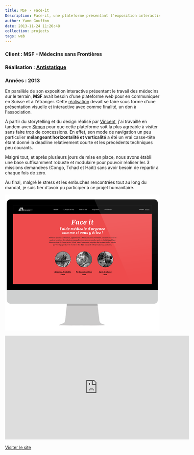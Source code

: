 ```yaml
---
title: MSF - Face-it
Description: Face-it, une plateforme présentant l'exposition interactive réalisé par Médecins sans Frontières.
author: Yann Gouffon
date: 2013-11-24 11:26:48
collection: projects
tags: web
---
```


### Client : MSF - Médecins sans Frontières
### Réalisation : [Antistatique](http://www.antistatique.net/)
### Années : 2013

En parallèle de son exposition interactive présentant le travail des médecins sur le terrain, **MSF** avait besoin d'une plateforme web pour en communiquer en Suisse et à l'étranger. Cette [réalisation](http://antistatique.net/fr/portfolio/faceit) devait se faire sous forme d'une présentation visuelle et interactive avec comme finalité, un don à l'association.

À partir du storytelling et du design réalisé par  [Vincent](https://twitter.com/_20_cents), j'ai travaillé en tandem avec [Simon](https://twitter.com/gagarine) pour que cette plateforme soit la plus agréable à visiter sans faire trop de concessions. En effet, son mode de navigation un peu particulier **mélangeant horizontalité et verticalité** a été un vrai casse-tête étant donné la deadline relativement courte et les précédents techniques peu courants.

Malgré tout, et après plusieurs jours de mise en place, nous avons établi une base suffisamment robuste et modulaire pour pouvoir réaliser les 3 missions demandées (Congo, Tchad et Haïti) sans avoir besoin de repartir à chaque fois de zéro.

Au final, malgré le stress et les embuches rencontrées tout au long du mandat, je suis fier d'avoir pu participer à ce projet humanitaire.

![Face-It](/img/images/faceit-imac.png)

<iframe width="601" height="338" frameborder="0" allowfullscreen="" mozallowfullscreen="" webkitallowfullscreen="" src="http://player.vimeo.com/video/69696017?title=0&amp;byline=0&amp;portrait=0&amp;color=2d95e3"></iframe>

[Visiter le site](https://face-it.ch/fr)
